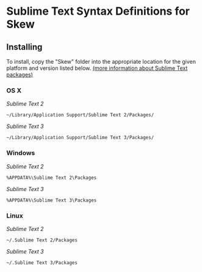 # Sublime Text Syntax Definitions for Skew

## Installing
To install, copy the "Skew" folder into the appropriate location for the given platform and version listed below.
[(more information about Sublime Text packages)](http://docs.sublimetext.info/en/latest/basic_concepts.html#the-packages-directory)

### OS X
_Sublime Text 2_

    ~/Library/Application Support/Sublime Text 2/Packages/

_Sublime Text 3_

    ~/Library/Application Support/Sublime Text 3/Packages/

### Windows
_Sublime Text 2_

    %APPDATA%\Sublime Text 2\Packages

_Sublime Text 3_

    %APPDATA%\Sublime Text 3\Packages

### Linux
_Sublime Text 2_

    ~/.Sublime Text 2/Packages

_Sublime Text 3_

    ~/.Sublime Text 3/Packages
